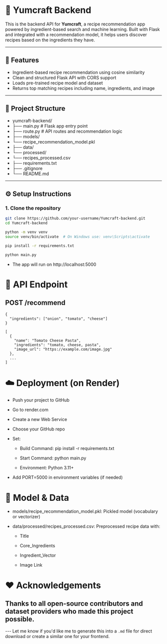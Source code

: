 # 🍳 Yumcraft Backend

This is the backend API for **Yumcraft**, a recipe recommendation app powered by ingredient-based search and machine learning. Built with Flask and integrated with a recommendation model, it helps users discover recipes based on the ingredients they have.

---

## 🚀 Features

- Ingredient-based recipe recommendation using cosine similarity
- Clean and structured Flask API with CORS support
- Loads pre-trained recipe model and dataset
- Returns top matching recipes including name, ingredients, and image

---

## 📁 Project Structure
- yumcraft-backend/ 
- ├── main.py # Flask app entry point 
- ├── route.py # API routes and recommendation logic 
- ├── models/ 
-    └── recipe_recommendation_model.pkl 
- ├── data/ 
-    └── processed/ 
-    └── recipes_processed.csv 
- ├── requirements.txt 
- ├── .gitignore 
- └── README.md


---

## ⚙️ Setup Instructions

### 1. Clone the repository

```bash
git clone https://github.com/your-username/Yumcraft-backend.git
cd Yumcraft-backend

python -m venv venv
source venv/bin/activate  # On Windows use: venv\Scripts\activate

pip install -r requirements.txt

python main.py
```
- The app will run on http://localhost:5000

# 🧪 API Endpoint
## POST /recommend
```Request Body:
{
  "ingredients": ["onion", "tomato", "cheese"]
}
```
```Response:
[
  {
    "name": "Tomato Cheese Pasta",
    "ingredients": "tomato, cheese, pasta",
    "image_url": "https://example.com/image.jpg"
  },
  ...
]
```

# ☁️ Deployment (on Render)
- Push your project to GitHub

- Go to render.com

- Create a new Web Service

- Choose your GitHub repo

- Set:

     - Build Command: pip install -r requirements.txt

     - Start Command: python main.py

     - Environment: Python 3.11+

- Add PORT=5000 in environment variables (if needed)

# 🧠 Model & Data
- models/recipe_recommendation_model.pkl: Pickled model (vocabulary or vectorizer)

- data/processed/recipes_processed.csv: Preprocessed recipe data with:

   - Title

   - Core_Ingredients

   - Ingredient_Vector

   - Image Link

# ❤️ Acknowledgements
## Thanks to all open-source contributors and dataset providers who made this project possible.

--- Let me know if you'd like me to generate this into a `.md` file for direct download or create a similar one for your frontend.
